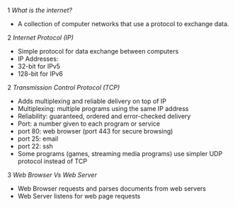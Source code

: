 1 *What is the internet?*
 * A collection of computer networks that use a protocol to exchange data.

2 *Internet Protocol (IP)*
 * Simple protocol for data exchange between computers
 * IP Addresses:
  * 32-bit for IPv5
  * 128-bit for IPv6

2 *Transmission Control Protocol (TCP)*
 * Adds multiplexing and reliable delivery on top of IP
  * Multiplexing: multiple programs using the same IP address
  * Reliability: guaranteed, ordered and error-checked delivery
 * Port: a number given to each program or service
  * port 80: web browser (port 443 for secure browsing)
  * port 25: email
  * port 22: ssh
 * Some programs (games, streaming media programs) use simpler UDP protocol instead of TCP

3 *Web Browser Vs Web Server*
 * Web Browser requests and parses documents from web servers
 * Web Server listens for web page requests

